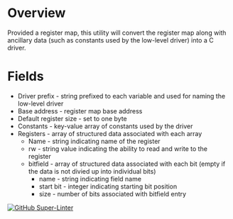 # Overview

Provided a register map, this utility will convert the register map along with ancillary data (such as constants used by the low-level driver) into 
a C driver.

# Fields

* Driver prefix - string prefixed to each variable and used for naming the low-level driver
* Base address - register map base address
* Default register size - set to one byte
* Constants - key-value array of constants used by the driver
* Registers - array of structured data associated with each array
  * Name - string indicating name of the register
  * rw - string value indicating the ability to read and write to the register
  * bitfield - array of structured data associated with each bit (empty if the data is not divied up into individual bits)
    * name - string indicating field name
    * start bit - integer indicating starting bit position
    * size - number of bits associated with bitfield entry

[![GitHub Super-Linter](https://github.com/<OWNER>/<REPOSITORY>/workflows/Lint%20Code%20Base/badge.svg)](https://github.com/marketplace/actions/super-linter)
